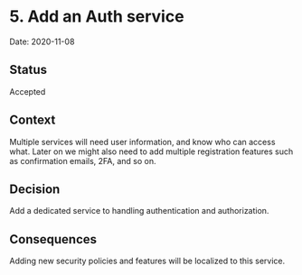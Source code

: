 # 5. Add an Auth service

Date: 2020-11-08

## Status

Accepted

## Context

Multiple services will need user information, and know who can access what. Later on we might also need
to add multiple registration features such as confirmation emails, 2FA, and so on.

## Decision

Add a dedicated service to handling authentication and authorization.

## Consequences

Adding new security policies and features will be localized to this service.
